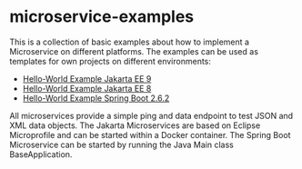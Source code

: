 # microservice-examples
This is a collection of basic examples about how to implement a Microservice on different platforms. The examples can be used as templates for own projects on different environments:

 - [Hello-World Example Jakarta EE 9](./jakarta9/README.md)
 - [Hello-World Example Jakarta EE 8](./jakarta8/README.md)
 - [Hello-World Example Spring Boot 2.6.2](./springboot/README.md)

All microservices provide a simple ping and data endpoint to test JSON and XML data objects. The Jakarta Microservices are based on Eclipse Microprofile and can be started within a Docker container. The Spring Boot Microservice can be started by running the Java Main class BaseApplication. 
